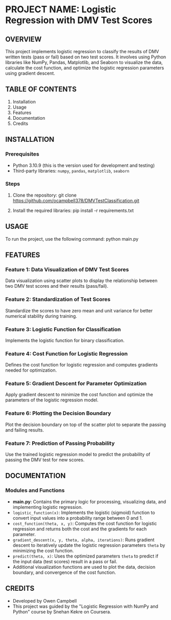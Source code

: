 # PROJECT NAME: Logistic Regression with DMV Test Scores

## OVERVIEW
This project implements logistic regression to classify the results of DMV written tests (pass or fail) based on two test scores. It involves using Python libraries like NumPy, Pandas, Matplotlib, and Seaborn to visualize the data, calculate the cost function, and optimize the logistic regression parameters using gradient descent.

## TABLE OF CONTENTS
1. Installation
2. Usage
3. Features
4. Documentation
5. Credits

## INSTALLATION 

### Prerequisites
- Python 3.10.9 (this is the version used for development and testing)
- Third-party libraries: `numpy`, `pandas`, `matplotlib`, `seaborn`

### Steps
1. Clone the repository:
    git clone https://github.com/ocampbell378/DMVTestClassification.git

2. Install the required libraries:
    pip install -r requirements.txt

## USAGE
To run the project, use the following command:
    python main.py

## FEATURES

### Feature 1: Data Visualization of DMV Test Scores
Data visualization using scatter plots to display the relationship between two DMV test scores and their results (pass/fail).

### Feature 2: Standardization of Test Scores
Standardize the scores to have zero mean and unit variance for better numerical stability during training.

### Feature 3: Logistic Function for Classification
Implements the logistic function for binary classification.

### Feature 4: Cost Function for Logistic Regression
Defines the cost function for logistic regression and computes gradients needed for optimization.

### Feature 5: Gradient Descent for Parameter Optimization
Apply gradient descent to minimize the cost function and optimize the parameters of the logistic regression model.

### Feature 6: Plotting the Decision Boundary
Plot the decision boundary on top of the scatter plot to separate the passing and failing results.

### Feature 7: Prediction of Passing Probability
Use the trained logistic regression model to predict the probability of passing the DMV test for new scores.

## DOCUMENTATION
### Modules and Functions
- **main.py**: Contains the primary logic for processing, visualizing data, and implementing logistic regression.
- `logistic_function(x)`: Implements the logistic (sigmoid) function to convert input values into a probability range between 0 and 1.
- `cost_function(theta, x, y)`: Computes the cost function for logistic regression and returns both the cost and the gradients for each parameter.
- `gradient_descent(x, y, theta, alpha, iterations)`: Runs gradient descent to iteratively update the logistic regression parameters `theta` by minimizing the cost function.
- `predict(theta, x)`: Uses the optimized parameters `theta` to predict if the input data (test scores) result in a pass or fail.
- Additional visualization functions are used to plot the data, decision boundary, and convergence of the cost function.

## CREDITS
- Developed by Owen Campbell
- This project was guided by the "Logistic Regression with NumPy and Python" course by Snehan Kekre on Coursera.